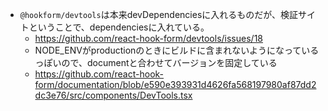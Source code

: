 - `@hookform/devtools`は本来devDependenciesに入れるものだが、検証サイトということで、dependenciesに入れている。
  - https://github.com/react-hook-form/devtools/issues/18
  - NODE_ENVがproductionのときにビルドに含まれないようになっているっぽいので、documentと合わせてバージョンを固定している
  - https://github.com/react-hook-form/documentation/blob/e590e393931d4626fa568197980af87dd2dc3e76/src/components/DevTools.tsx
